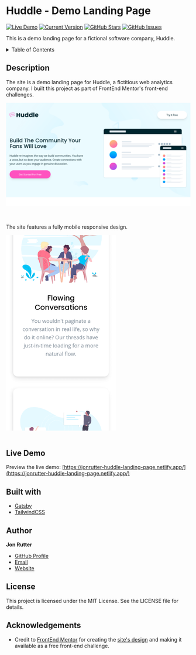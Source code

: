 # Huddle - Demo Landing Page

<!-- ![Netlify Status](https://api.netlify.com/api/v1/badges/32e0bd7f-965b-4ed0-8fab-64dcfc2e28fa/deploy-status) -->

[![Live Demo](https://img.shields.io/badge/demo-online-green.svg)](https://jonrutter-huddle-landing-page.netlify.app/)
[![Current Version](https://img.shields.io/badge/version-1.1.0-green.svg)](https://github.com/jonrutter/huddle-demo)
[![GitHub Stars](https://img.shields.io/github/stars/jonrutter/huddle-demo.svg)](https://github.com/jonrutter/huddle-demo/stargazers)
[![GitHub Issues](https://img.shields.io/github/issues/jonrutter/huddle-demo.svg)](https://github.com/jonrutter/huddle-demo/issues)

This is a demo landing page for a fictional software company, Huddle.

<details>
  <summary>Table of Contents</summary>
  <ol>
    <li><a href="#description">Description</a></li>
    <li><a href="#live-demo">Live Demo</a></li>
    <li><a href="#built-with">Built With</a></li>
    <li><a href="#author">Author</a></li>
    <li><a href="#license">License</a></li>
    <li><a href="#acknowledgements">Acknowledgments</a></li>
  </ol>
</details>

## Description

The site is a demo landing page for Huddle, a fictitious web analytics company. I built this project as part of FrontEnd Mentor's front-end challenges.

![Preview of the Huddle Landing Page project](./github/preview-main.png)

<br />

The site features a fully mobile responsive design.

<div>
  <img src="./github/preview-mobile.png" alt="Preview of mobile design" width="300px" />
</div>

<br />

## Live Demo

Preview the live demo: [https://jonrutter-huddle-landing-page.netlify.app/](https://jonrutter-huddle-landing-page.netlify.app/)

## Built with

- [Gatsby](https://www.gatsbyjs.com/)
- [TailwindCSS](https://tailwindcss.com/)

## Author

**Jon Rutter**

- [GitHub Profile](https://www.github.com/jonrutter)
- [Email](mailto:contact@jonrutter.io)
- [Website](https://www.jonrutter.io)

## License

This project is licensed under the MIT License. See the LICENSE file for details.

## Acknowledgements

- Credit to [FrontEnd Mentor](https://www.frontendmentor.io/) for creating the [site's design](https://www.frontendmentor.io/challenges/huddle-landing-page-with-alternating-feature-blocks-5ca5f5981e82137ec91a5100) and making it available as a free front-end challenge.
